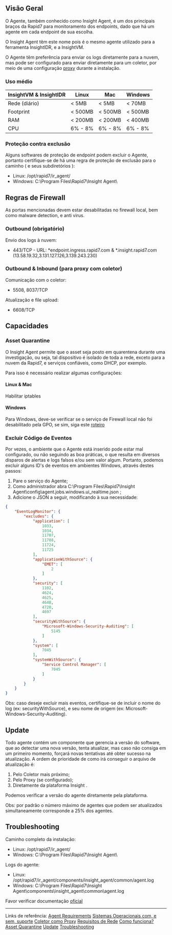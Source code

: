 ## Visão Geral
O Agente, também conhecido como Insight Agent, é um dos principais braços da Rapid7 para monitoramento dos endpoints, dado que há um agente em cada endpoint de sua escolha.

O Insight Agent têm este nome pois é o mesmo agente utilizado para a ferramenta InsightIDR, e a InsightVM.

O Agente têm preferência para enviar os logs diretamente para a nuvem, mas pode ser configurado para enviar diretamente para um coletor, por meio de uma configuração [proxy](https://docs.rapid7.com/insight-agent/proxy-configuration/) durante a instalação.

### Uso médio

| InsightVM & InsightIDR | Linux | Mac | Windows |
| ---- | ---- | ---- | ---- |
| Rede (diário) | < 5MB | < 5MB | < 70MB |
| Footprint | < 500MB | < 500MB | < 500MB |
| RAM | < 200MB | < 200MB | < 400MB |
| CPU | 6% - 8% | 6% - 8% | 6% - 8% |

### Proteção contra exclusão
Alguns softwares de proteção de endpoint podem excluir o Agente, portanto certifique-se de há uma regra de proteção de exclusão para o caminho ( e seus subdiretórios ):
- Linux: /opt/rapid7/ir_agent/
- Windows: C:\\Program Files\\Rapid7\\Insight Agent\

## Regras de Firewall
As portas mencionadas devem estar desabilitadas no firewall local, bem como malware detection, e anti virus.
### Outbound (obrigatório)

Envio dos logs à nuvem:
- 443/TCP - URL: \*endpoint.ingress.rapid7.com  &  \*.insight.rapid7.com (13.58.19.32,3.131.127.126,3.139.243.230)

### Outbound & Inbound (para proxy com coletor)

Comunicação com o coletor:
- 5508, 8037/TCP

Atualização e file upload:
- 6608/TCP


## Capacidades
### Asset Quarantine
O Insight Agent permite que o asset seja posto em quarentena durante uma investigação, ou seja, tal dispositivo é isolado de toda a rede, exceto para a nuvem da Rapid7, e serviços confiáveis, como DHCP, por exemplo.

Para isso é necessário realizar algumas configurações:
#### Linux & Mac
Habilitar iptables

#### Windows
Para Windows, deve-se verificar se o serviço de Firewall local não foi desabilitado pela GPO, se sim, siga este [roteiro](https://docs.rapid7.com/insight-agent/quarantine-action-configuration#windows-operating-systems)

### Excluir Código de Eventos
Por vezes, o ambiente que o Agente está inserido pode estar mal configurado, ou não seguindo as boa práticas, o que resulta em diversos disparos de alertas e logs falsos e/ou sem valor algum. Portanto, podemos excluir alguns ID's de eventos em ambientes Windows, através destes passos:
1. Pare o serviço do Agente;
2. Como administrador abra C:\\Program Files\\Rapid7\\Insight Agent\config\\agent.jobs.windows.ui_realtime.json ;
3. Adicione o JSON a seguir, modificando à sua necessidade:
```JSON
{
    "EventLogMonitor": {
        "excludes": {
            "application": [
                1033,
                1034,
                11707,
                11708,
                11724,
                11725
            ],
            "applicationWithSource": {
                "EMET": [
                    2
                ]
            },
            "security": [
                1102,
                4624,
                4625,
                4648,
                4720,
                4697
            ],
            "securityWithSource": {
                "Microsoft-Windows-Security-Auditing": [
                    5145
                ]
            },
            "system": [
                7045
            ],
            "systemWithSource": {
                "Service Control Manager": [
                    7045
                ]
            }
        }
    }
}
```
Obs: caso deseje excluir mais eventos, certifique-se de incluir o nome do log (ex: securityWithSource), e seu nome de origem (ex: Microsoft-Windows-Security-Auditing).


## Update
Todo agente contém um componente que gerencia a versão do software, que ao detectar uma nova versão, tenta atualizar, mas caso não consiga em um primeiro momento, forçará novas tentativas até obter sucesso na atualização.
A ordem de prioridade de como irá conseguir o arquivo de atualização é:
1. Pelo Coletor mais próximo;
2. Pelo Proxy (se configurado);
3. Diretamente da plataforma Insight .

Podemos verificar a versão do agente diretamente pela plataforma.

Obs: por padrão o número máximo de agentes que podem ser atualizados simultaneamente corresponde a 25% dos agentes.

## Troubleshooting
Caminho completo da instalação:
- Linux: /opt/rapid7/ir_agent/
- Windows: C:\\Program Files\\Rapid7\\Insight Agent\

Logs do agente:
- Linux: /opt/rapid7/ir_agent/components/insight_agent/common/agent.log
- Windows: C:\\Program Files\\Rapid7\\Insight Agent\\components\\insight_agent\\common\\agent.log

Favor verificar documentação [oficial](https://docs.rapid7.com/insight-agent/troubleshoot)


---
Links de referência:
[Agent Requirements](https://docs.rapid7.com/insight-agent/requirements/)
[Sistemas Operacionais com, e sem, suporte](https://docs.rapid7.com/insight-agent/operating-system/)
[Coletor como Proxy](https://docs.rapid7.com/insight-agent/proxy-configuration/)
[Requisitos de Rede](https://docs.rapid7.com/insight-agent/network-traffic-and-connectivity-requirements/)
[Como funciona?](https://docs.rapid7.com/insight-agent/data-collected)
[Asset Quarantine](https://docs.rapid7.com/insight-agent/quarantine-action-configuration)
[Update](https://docs.rapid7.com/insight-agent/how-the-insight-agent-software-updates/)
[Troubleshooting](https://docs.rapid7.com/insight-agent/troubleshoot)
